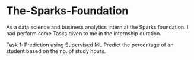 # The-Sparks-Foundation

As a data science and business analytics intern at the Sparks foundation.
I had perform some Tasks given to me in the internship duration.

Task 1: Prediction using Supervised ML
        Predict the percentage of an student based on the no. of study hours.
